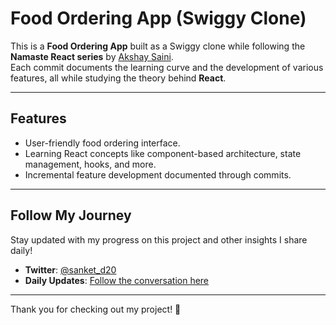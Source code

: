 # Food Ordering App (Swiggy Clone)

This is a **Food Ordering App** built as a Swiggy clone while following the **Namaste React series** by [Akshay Saini](https://namastedev.com/learn/namaste-react).  
Each commit documents the learning curve and the development of various features, all while studying the theory behind **React**.

---

## Features
- User-friendly food ordering interface.
- Learning React concepts like component-based architecture, state management, hooks, and more.
- Incremental feature development documented through commits.

---

## Follow My Journey

Stay updated with my progress on this project and other insights I share daily!

- **Twitter**: [@sanket_d20](https://twitter.com/sanket_d20)
- **Daily Updates**: [Follow the conversation here](https://x.com/sanket_d20/status/1834915000453935160)

---

Thank you for checking out my project! 🚀
